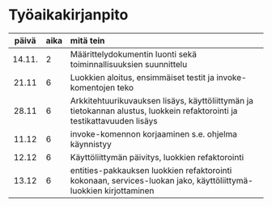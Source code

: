 # Työaikakirjanpito

| päivä | aika | mitä tein  |
| :----:|:-----| :-----|
| 14.11.| 2    | Määrittelydokumentin luonti sekä toiminnallisuuksien suunnittelu |
| 21.11 | 6    | Luokkien aloitus, ensimmäiset testit ja invoke-komentojen teko   | 
| 28.11 | 6    | Arkkitehtuurikuvauksen lisäys, käyttöliittymän ja tietokannan alustus, luokkein refaktorointi ja testikattavuuden lisäys   | 
| 11.12 | 6    | invoke-komennon korjaaminen s.e. ohjelma käynnistyy |
| 12.12 | 6    | Käyttöliittymän päivitys, luokkien refaktorointi |
| 13.12 | 6    | entities-pakkauksen luokkien refaktorointi kokonaan, services-luokan jako, käyttöliittymä-luokkien kirjottaminen |
